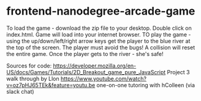 frontend-nanodegree-arcade-game
===============================

To load the game - download the zip file to your desktop. Double click on index.html. Game will load into your internet browser.
TO play the game - using the up/down/left/right arrow keys get the player to the blue river at the top of the screen. The player must avoid the bugs! A collision will reset the entire game. Once the player gets to the river - she's safe!

Sources for code:
https://developer.mozilla.org/en-US/docs/Games/Tutorials/2D_Breakout_game_pure_JavaScript
Project 3 walk through by Llon https://www.youtube.com/watch?v=oz7pHJ65TEk&feature=youtu.be
one-on-one tutoring with hColleen (via slack chat)
